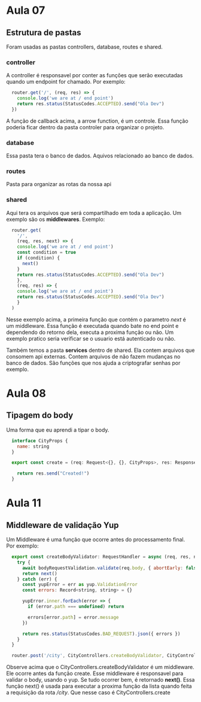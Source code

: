 # Aula 07

## Estrutura de pastas

Foram usadas as pastas controllers, database, routes e shared.

### controller

A controller é responsavel por conter as funções que serão executadas quando um endpoint for chamado. Por exemplo:

```javascript
  router.get('/', (req, res) => {
    console.log('we are at / end point')
    return res.status(StatusCodes.ACCEPTED).send("Ola Dev")
  })
```
A função de callback acima, a arrow function, é um controle. Essa função poderia ficar dentro da pasta controler para organizar o projeto.


### database

Essa pasta tera o banco de dados. Aquivos relacionado ao banco de dados.

### routes

Pasta para organizar as rotas da nossa api


### shared

Aqui tera os arquivos que será compartilhado em toda a aplicação. Um exemplo são os **middlewares**. Exemplo:

```javascript
  router.get(
    '/', 
    (req, res, next) => {
    console.log('we are at / end point')
    const condition = true
    if (condition) {
      next()
    }
    return res.status(StatusCodes.ACCEPTED).send("Ola Dev")
    },
    (req, res) => {
    console.log('we are at / end point')
    return res.status(StatusCodes.ACCEPTED).send("Ola Dev")
    }
  )
```

Nesse exemplo acima, a primeira função que contém o parametro *next* é um middleware. Essa função é executada quando bate no end point e dependendo do retorno dela, executa a proxima função ou não. Um exemplo pratico seria verificar se o usuario está autenticado ou não.

Também temos a pasta **services** dentro de shared. Ela contem arquivos que consomem api externas. Contem arquivos de não fazem mudanças no banco de dados. São funções que nos ajuda a criptografar senhas por exemplo.

# Aula 08

## Tipagem do body

Uma forma que eu aprendi a tipar o body.

```javascript
  interface CityProps {
    name: string
  }

  export const create = (req: Request<{}, {}, CityProps>, res: Response) => {

    return res.send("Created!")
  }
```

# Aula 11

## Middleware de validação Yup

Um Middleware é uma função que ocorre antes do processamento final. Por exemplo:

```javascript
  export const createBodyValidator: RequestHandler = async (req, res, next) => {
    try {
      await bodyRequestValidation.validate(req.body, { abortEarly: false })
      return next()
    } catch (err) {
      const yupError = err as yup.ValidationError
      const errors: Record<string, string> = {}

      yupError.inner.forEach(error => {
        if (error.path === undefined) return

        errors[error.path] = error.message
      })

      return res.status(StatusCodes.BAD_REQUEST).json({ errors })
    }
  }

  router.post('/city', CityControllers.createBodyValidator, CityControllers.create)
```
Observe acima que o CityControllers.createBodyValidator é um middleware. Ele ocorre antes da função create. Esse middleware é responsavel para validar o body, usando o yup. Se tudo ocorrer bem, é retornado **next()**. Essa função next() é usada para executar a proxima função da lista quando feita a requisição da rota */city*. Que nesse caso é CityControllers.create